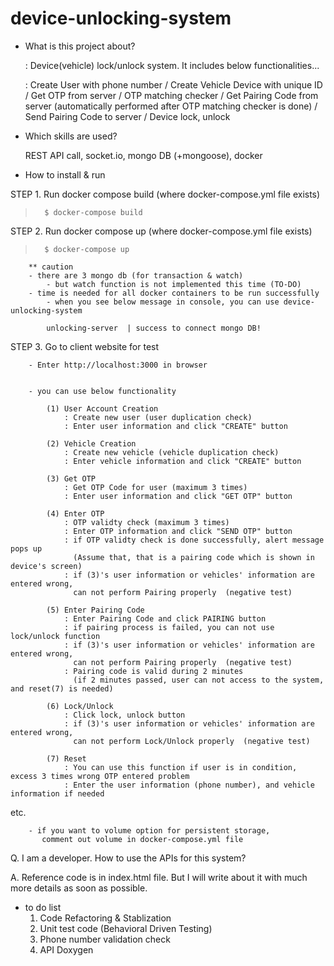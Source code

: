 # device-unlocking-system
- What is this project about?

   : Device(vehicle) lock/unlock system. It includes below functionalities...

   :  Create User with phone number / Create Vehicle Device with unique ID /
      Get OTP from server / OTP matching checker /
      Get Pairing Code from server (automatically performed after OTP matching checker is done) / Send Pairing Code to server / Device lock, unlock

- Which skills are used?

   REST API call, socket.io, mongo DB (+mongoose), docker


- How to install & run

   
   
STEP 1. Run docker compose build (where docker-compose.yml file exists)
>       $ docker-compose build

   STEP 2. Run docker compose up (where docker-compose.yml file exists)
>       $ docker-compose up

        ** caution
        - there are 3 mongo db (for transaction & watch)
            - but watch function is not implemented this time (TO-DO)
        - time is needed for all docker containers to be run successfully
            - when you see below message in console, you can use device-unlocking-system
            
            unlocking-server  | success to connect mongo DB!

   STEP 3. Go to client website for test
        
        - Enter http://localhost:3000 in browser
        
        
        - you can use below functionality
        
            (1) User Account Creation
                : Create new user (user duplication check)
                : Enter user information and click "CREATE" button
                
            (2) Vehicle Creation
                : Create new vehicle (vehicle duplication check)
                : Enter vehicle information and click "CREATE" button
                
            (3) Get OTP
                : Get OTP Code for user (maximum 3 times)
                : Enter user information and click "GET OTP" button 
                
            (4) Enter OTP
                : OTP validty check (maximum 3 times)
                : Enter OTP information and click "SEND OTP" button
                : if OTP validty check is done successfully, alert message pops up
                  (Assume that, that is a pairing code which is shown in device's screen)
                : if (3)'s user information or vehicles' information are entered wrong,
                  can not perform Pairing properly  (negative test)              

            (5) Enter Pairing Code
                : Enter Pairing Code and click PAIRING button
                : if pairing process is failed, you can not use lock/unlock function
                : if (3)'s user information or vehicles' information are entered wrong,
                  can not perform Pairing properly  (negative test)
                : Pairing code is valid during 2 minutes
                  (if 2 minutes passed, user can not access to the system, and reset(7) is needed)
                  
            (6) Lock/Unlock
                : Click lock, unlock button
                : if (3)'s user information or vehicles' information are entered wrong,
                  can not perform Lock/Unlock properly  (negative test)
                  
            (7) Reset
                : You can use this function if user is in condition, excess 3 times wrong OTP entered problem
                : Enter the user information (phone number), and vehicle information if needed

   etc.
   
   
        - if you want to volume option for persistent storage,
           comment out volume in docker-compose.yml file


   Q. I am a developer. How to use the APIs for this system?

   A. Reference code is in index.html file.
      But I will write about it with much more details as soon as possible.


- to do list
    1. Code Refactoring & Stablization
    2. Unit test code (Behavioral Driven Testing)
    3. Phone number validation check
    4. API Doxygen
